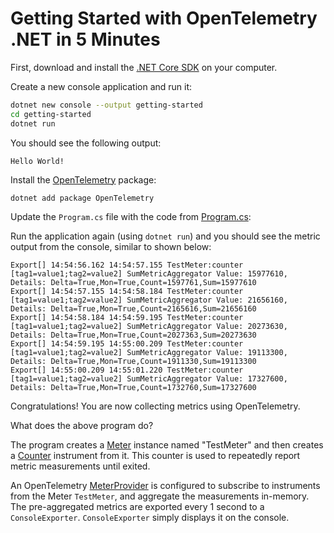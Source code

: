 # Getting Started with OpenTelemetry .NET in 5 Minutes

First, download and install the [.NET Core
SDK](https://dotnet.microsoft.com/download) on your computer.

Create a new console application and run it:

```sh
dotnet new console --output getting-started
cd getting-started
dotnet run
```

You should see the following output:

```text
Hello World!
```

Install the
[OpenTelemetry](../../../src/OpenTelemetry/README.md)
package:

```sh
dotnet add package OpenTelemetry
```

Update the `Program.cs` file with the code from [Program.cs](./Program.cs):

Run the application again (using `dotnet run`) and you should see the metric
output from the console, similar to shown below:

<!-- markdownlint-disable MD013 -->
```text
Export[] 14:54:56.162 14:54:57.155 TestMeter:counter [tag1=value1;tag2=value2] SumMetricAggregator Value: 15977610, Details: Delta=True,Mon=True,Count=1597761,Sum=15977610
Export[] 14:54:57.155 14:54:58.184 TestMeter:counter [tag1=value1;tag2=value2] SumMetricAggregator Value: 21656160, Details: Delta=True,Mon=True,Count=2165616,Sum=21656160
Export[] 14:54:58.184 14:54:59.195 TestMeter:counter [tag1=value1;tag2=value2] SumMetricAggregator Value: 20273630, Details: Delta=True,Mon=True,Count=2027363,Sum=20273630
Export[] 14:54:59.195 14:55:00.209 TestMeter:counter [tag1=value1;tag2=value2] SumMetricAggregator Value: 19113300, Details: Delta=True,Mon=True,Count=1911330,Sum=19113300
Export[] 14:55:00.209 14:55:01.220 TestMeter:counter [tag1=value1;tag2=value2] SumMetricAggregator Value: 17327600, Details: Delta=True,Mon=True,Count=1732760,Sum=17327600
```
<!-- markdownlint-enable MD013 -->

Congratulations! You are now collecting metrics using OpenTelemetry.

What does the above program do?

The program creates a
[Meter](https://github.com/open-telemetry/opentelemetry-specification/blob/main/specification/metrics/api.md#meter)
instance named "TestMeter" and then creates a
[Counter](https://github.com/open-telemetry/opentelemetry-specification/blob/main/specification/metrics/api.md#counter)
instrument from it. This counter is used to repeatedly report metric
measurements until exited.

An OpenTelemetry
[MeterProvider](https://github.com/open-telemetry/opentelemetry-specification/blob/main/specification/metrics/api.md#meterprovider)
is configured to subscribe to instruments from the Meter `TestMeter`, and
aggregate the measurements in-memory. The pre-aggregated metrics are exported
every 1 second to a `ConsoleExporter`. `ConsoleExporter` simply displays it on
the console.
